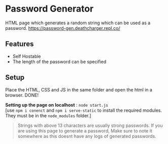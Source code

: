 # Password Generator
HTML page which generates a random string which can be used as a password.
https://password-gen.deathcharger.repl.co/

## Features
- Self Hostable
- The length of the password can be specified

## Setup
Place the HTML, CSS and JS in the same folder and open the html in a browser. DONE!

**Setting up the page on localhost** : `node start.js`
<br>
[use `npm i conenct` and `npm i serve-static` to install the required modules. They must be in the `node_modules` folder.]

> Strings with above 13 characters are usually strong passwords. 
> If you are using this page to generate a password, Make sure to note it somewhere as this doesnt have any logs of generated passwords.

